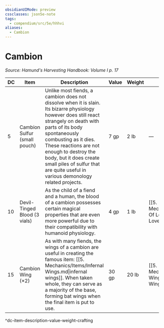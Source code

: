```yaml
---
obsidianUIMode: preview
cssclasses: json5e-note
tags:
  - compendium/src/5e/hhhvi
aliases:
  - Cambion
---
```

# Cambion
*Source: Hamund's Harvesting Handbook: Volume I p. 17* 

| DC | Item | Description | Value | Weight | Crafting |
|----|------|-------------|-------|--------|----------|
| 5 | Cambion Sulfur (small pouch) | Unlike most fiends, a cambion does not dissolve when it is slain. Its bizarre physiology however does still react strangely on death with parts of its body spontaneously combusting as it dies. These reactions are not enough to destroy the body, but it does create small piles of sulfur that are quite useful in various demonology related projects. | 7 gp | 2 lb | — |
| 10 | Devil-Tinged Blood (3 vials) | As the child of a fiend and a human, the blood of a cambion possesses certain magical properties that are even more powerful due to their compatibility with humanoid physiology. | 4 gp | 1 lb | [[5. Mechanics/Items/Philter Of Love.md\|Philter of Love]] |
| 15 | Cambion Wing (×2) | As with many fiends, the wings of a cambion are useful in creating the famous item: [[5. Mechanics/Items/Infernal Wings.md\|infernal wings]]. When taken whole, they can serve as a majority of the base, forming bat wings when the final item is put to use. | 30 gp | 20 lb | [[5. Mechanics/Items/Infernal Wings.md\|Infernal Wings]] |
^dc-item-description-value-weight-crafting
